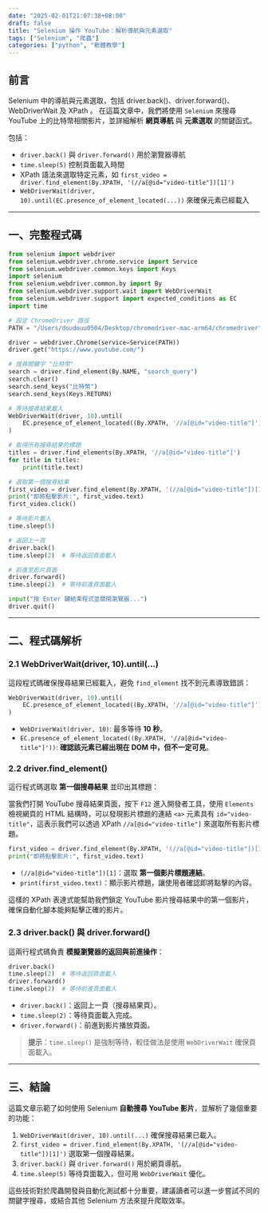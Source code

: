 ```yaml
---
date: "2025-02-01T21:07:38+08:00"
draft: false
title: "Selenium 操作 YouTube：解析導航與元素選取"
tags: ["Selenium", "爬蟲"]
categories: ["python", "軟體教學"]
---
```


## 前言

Selenium 中的導航與元素選取，包括 driver.back()、driver.forward()、WebDriverWait 及 XPath 。
在這篇文章中，我們將使用 `Selenium` 來搜尋 YouTube 上的比特幣相關影片，並詳細解析 **網頁導航** 與 **元素選取** 的關鍵函式。

<!--more-->

包括：

- `driver.back()` 與 `driver.forward()` 用於瀏覽器導航
- `time.sleep(5)` 控制頁面載入時間
- XPath 語法來選取特定元素，如 `first_video = driver.find_element(By.XPATH, '(//a[@id="video-title"])[1]')`
- `WebDriverWait(driver, 10).until(EC.presence_of_element_located(...))` 來確保元素已經載入

---

## 一、完整程式碼

```python
from selenium import webdriver
from selenium.webdriver.chrome.service import Service
from selenium.webdriver.common.keys import Keys
import selenium
from selenium.webdriver.common.by import By
from selenium.webdriver.support.wait import WebDriverWait
from selenium.webdriver.support import expected_conditions as EC
import time

# 設定 ChromeDriver 路徑
PATH = "/Users/doudouu0504/Desktop/chromedriver-mac-arm64/chromedriver"

driver = webdriver.Chrome(service=Service(PATH))
driver.get("https://www.youtube.com/")

# 搜尋關鍵字 "比特幣"
search = driver.find_element(By.NAME, "search_query")
search.clear()
search.send_keys("比特幣")
search.send_keys(Keys.RETURN)

# 等待搜尋結果載入
WebDriverWait(driver, 10).until(
    EC.presence_of_element_located((By.XPATH, '//a[@id="video-title"]'))
)

# 取得所有搜尋結果的標題
titles = driver.find_elements(By.XPATH, '//a[@id="video-title"]')
for title in titles:
    print(title.text)

# 選取第一個搜尋結果
first_video = driver.find_element(By.XPATH, '(//a[@id="video-title"])[1]')
print("即將點擊影片:", first_video.text)
first_video.click()

# 等待影片載入
time.sleep(5)

# 返回上一頁
driver.back()
time.sleep(2)  # 等待返回頁面載入

# 前進至影片頁面
driver.forward()
time.sleep(2)  # 等待前進頁面載入

input("按 Enter 鍵結束程式並關閉瀏覽器...")
driver.quit()
```

---

## 二、程式碼解析

### 2.1 WebDriverWait(driver, 10).until(...)

這段程式碼確保搜尋結果已經載入，避免 `find_element` 找不到元素導致錯誤：

```python
WebDriverWait(driver, 10).until(
    EC.presence_of_element_located((By.XPATH, '//a[@id="video-title"]'))
)
```

- `WebDriverWait(driver, 10)`: 最多等待 **10 秒**。
- `EC.presence_of_element_located((By.XPATH, '//a[@id="video-title"]'))`: **確認該元素已經出現在 DOM 中，但不一定可見**。

### 2.2 driver.find_element()

這行程式碼選取 **第一個搜尋結果** 並印出其標題：

當我們打開 YouTube 搜尋結果頁面，按下 `F12` 進入開發者工具，使用 `Elements` 檢視網頁的 HTML 結構時，可以發現影片標題的連結 `<a>` 元素具有 `id="video-title"`，這表示我們可以透過 XPath `//a[@id="video-title"]` 來選取所有影片標題。

```python
first_video = driver.find_element(By.XPATH, '(//a[@id="video-title"])[1]')
print("即將點擊影片:", first_video.text)
```

- `(//a[@id="video-title"])[1]`：選取 **第一個影片標題連結**。
- `print(first_video.text)`：顯示影片標題，讓使用者確認即將點擊的內容。

這樣的 XPath 表達式能幫助我們鎖定 YouTube 影片搜尋結果中的第一個影片，確保自動化腳本能夠點擊正確的影片。

### 2.3 driver.back() 與 driver.forward()

這兩行程式碼負責 **模擬瀏覽器的返回與前進操作**：

```python
driver.back()
time.sleep(2)  # 等待返回頁面載入
driver.forward()
time.sleep(2)  # 等待前進頁面載入
```

- `driver.back()`：返回上一頁（搜尋結果頁）。
- `time.sleep(2)`：等待頁面載入完成。
- `driver.forward()`：前進到影片播放頁面。

> **提示**：`time.sleep()` 是強制等待，較佳做法是使用 `WebDriverWait` 確保頁面載入。

---

## 三、結論

這篇文章示範了如何使用 Selenium **自動搜尋 YouTube 影片**，並解析了幾個重要的功能：

1. `WebDriverWait(driver, 10).until(...)` 確保搜尋結果已載入。
2. `first_video = driver.find_element(By.XPATH, '(//a[@id="video-title"])[1]')` 選取第一個搜尋結果。
3. `driver.back()` 與 `driver.forward()` 用於網頁導航。
4. `time.sleep(5)` 等待頁面載入，但可用 `WebDriverWait` 優化。

這些技術對於爬蟲開發與自動化測試都十分重要，建議讀者可以進一步嘗試不同的關鍵字搜尋，或結合其他 Selenium 方法來提升爬取效率。
